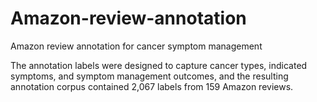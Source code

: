 # Amazon-review-annotation
Amazon review annotation for cancer symptom management

The annotation labels were designed to capture cancer types, indicated symptoms, and symptom management outcomes, and the resulting annotation corpus contained 2,067 labels from 159 Amazon reviews.

